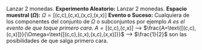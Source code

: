 
Lanzar 2 monedas. 
**Experimento Aleatorio:** Lanzar 2 monedas.
**Espacio muestral ($\Omega$):**  $\Omega=\text{[(c,c),(c,x),(x,c),(x,x)]}$
**Evento o Suceso:** Cualquiera de los componentes del conjunto de $\Omega$ o subconjuntos por ejemplo *$A$ es el evento de que toque primero cara*.
	$A=\text{[(c,c),(c,x)]}$  --> $\frac{A=\text{[(c,c),(c,x)]}}{\Omega=\text{[(c,c),(c,x),(x,c),(x,x)]}}$ --> $\frac{1}{2}$ son las posibilidades de que salga primero cara.
